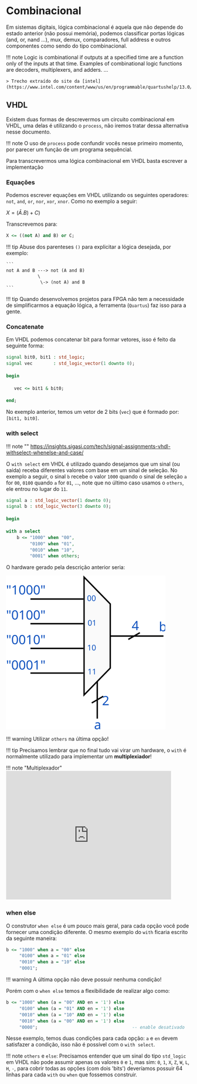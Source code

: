 # Combinacional

Em sistemas digitais, lógica combinacional é aquela que não depende do estado anterior (não possui memória), podemos classificar portas lógicas (and, or, nand ...), mux, demux, comparadores, full address e outros componentes como sendo do tipo combinacional.

!!! note
    Logic is combinational if outputs at a specified time are a function only of the inputs at that time. Examples of combinational logic functions are decoders, multiplexers, and adders.
    ...
    
    > Trecho extraído do site da [intel](https://www.intel.com/content/www/us/en/programmable/quartushelp/13.0/mergedProjects/hdl/vhdl/vhdl_pro_combinatorial.htm)

## VHDL

Existem duas formas de descrevermos um circuito combinacional em VHDL, uma delas é utilizando o `process`, não iremos tratar dessa alternativa nesse documento.

!!! note
    O uso de `process` pode confundir vocês nesse primeiro momento, por parecer um função de um programa sequêncial.

Para transcrevermos uma lógica combinacional em VHDL basta escrever a implementação 

### Equações

Podemos escrever equações em VHDL utilizando os seguintes operadores: `not`, `and`, `or`, `nor`, `xor`, `xnor`. Como no exemplo a seguir:

$X = (\bar{A} . B) + C)$

Transcrevemos para:

```vhdl
X <= ((not A) and B) or C;
```

!!! tip 
    Abuse dos parenteses `()` para explicitar a lógica desejada, por exemplo:
    
    ```
    not A and B ---> not (A and B) 
                \
                 \-> (not A) and B
    ```

!!! tip
    Quando desenvolvemos projetos para FPGA não tem a necessidade de simplificarmos a equação lógica, a ferramenta (`Quartus`) faz isso para a gente.

### Concatenate

Em VHDL podemos concatenar bit para formar vetores, isso é feito da seguinte forma:

```vhdl
signal bit0, bit1 : std_logic;
signal vec        : std_logic_vector(1 downto 0);

begin

   vec <= bit1 & bit0;

end;
```

No exemplo anterior, temos um vetor de 2 bits (`vec`) que é formado por: `[bit1, bit0]`.

### with select

!!! note ""
    https://insights.sigasi.com/tech/signal-assignments-vhdl-withselect-whenelse-and-case/

O `with select` em VHDL é utilizado quando desejamos que um sinal (ou saída) receba diferentes valores com base em um sinal de seleção. No exemplo a seguir, o sinal `b` recebe o valor `1000` quando o sinal de seleção `a` for `00`, `0100` quando `a` for `01`, ..., note que no último caso usamos o `others`, ele entrou no lugar do `11`.

```vhdl
signal a : std_logic_vector(1 downto 0); 
signal b : std_logic_Vector(3 downto 0);

begin

with a select 
    b <= "1000" when "00",
         "0100" when "01",
         "0010" when "10",
   	     "0001" when others;
```

O hardware gerado pela descrição anterior seria:

![](figs/VHDL/VHDL-with-mux.svg)

!!! warning 
    Utilizar `others` na última opção!

!!! tip
    Precisamos lembrar que no final tudo vai virar um hardware, o `with` é normalmente utilizado para implementar um **multiplexiador**!
    
!!! note "Multiplexador"
    <iframe width="450" height="350" src="https://www.youtube.com/embed/FKvnmxte98A?list=PLbjtMHXGxHYisNnX3pErFxnR9kcu7Nh7q" frameborder="0" allow="accelerometer; autoplay; encrypted-media; gyroscope; picture-in-picture" allowfullscreen></iframe>
    

### when else

O construtor `when else` é um pouco mais geral, para cada opção você pode fornecer uma condição diferente. O mesmo exemplo do `with` ficaria escrito da seguinte maneira:

```vhdl
b <= "1000" when a = "00" else 
	 "0100" when a = "01" else 
	 "0010" when a = "10" else 
	 "0001";
```

!!! warning 
    A última opção não deve possuir nenhuma condição!

Porém com o `when else` temos a flexibilidade de realizar algo como:

```vhdl
b <= "1000" when (a = "00" AND en = '1') else 
	 "0100" when (a = "01" AND en = '1') else 
	 "0010" when (a = "10" AND en = '1') else 
	 "0010" when (a = "00" AND en = '1') else 
	 "0000";                                    -- enable desativado
```

Nesse exemplo, temos duas condições para cada opção: `a` e `en` devem satisfazer a condição, isso não é possível com o `with select`.

    
!!! note
    `others` e `else`: Precisamos entender que um sinal do tipo `std_logic` em VHDL não pode assumir apenas os valores `0` e `1`, mas sim: `0`, `1`, `X`, `Z`, `W`, `L`, `H`, `-`, para cobrir todas as opções (com dois 'bits') deveríamos possuir 64 linhas para cada `with` ou `when` que fossemos construir.

    

